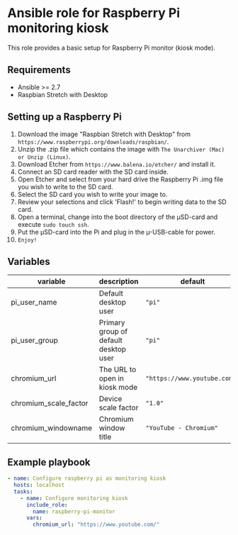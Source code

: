 # Ansible role for Raspberry Pi monitoring kiosk

This role provides a basic setup for Raspberry Pi monitor (kiosk mode).

## Requirements

* Ansible >= 2.7
* Raspbian Stretch with Desktop

## Setting up a Raspberry Pi

 1. Download the image "Raspbian Stretch with Desktop" from `https://www.raspberrypi.org/downloads/raspbian/`.
 2. Unzip the .zip file which contains the image with `The Unarchiver (Mac) or Unzip (Linux)`.
 3. Download Etcher from `https://www.balena.io/etcher/` and install it.
 4. Connect an SD card reader with the SD card inside.
 5. Open Etcher and select from your hard drive the Raspberry Pi .img file you wish to write to the SD card.
 6. Select the SD card you wish to write your image to.
 7. Review your selections and click 'Flash!' to begin writing data to the SD card.
 8. Open a terminal, change into the boot directory of the µSD-card and execute `sudo touch ssh`.
 9. Put the µSD-card into the Pi and plug in the µ-USB-cable for power.
10. `Enjoy!`

## Variables

| variable   | description             | default               |
| ---------- | ----------------- | --------------------- |
| pi_user_name | Default desktop user | `"pi"` |
| pi_user_group | Primary group of default desktop user | `"pi"` |
| chromium_url | The URL to open in kiosk mode | `"https://www.youtube.com/"` |
| chromium_scale_factor | Device scale factor | `"1.0"` |
| chromium_windowname | Chromium window title | `"YouTube - Chromium"` |

## Example playbook

```yaml
- name: Configure raspberry pi as monitoring kiosk
  hosts: localhost
  tasks:
    - name: Configure monitoring kiosk
      include_role:
        name: raspberry-pi-monitor
      vars:
        chromium_url: "https://www.youtube.com/"
```
